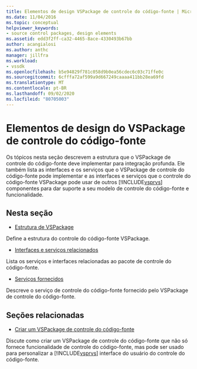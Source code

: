 ```yaml
---
title: Elementos de design VSPackage de controle do código-fonte | Microsoft Docs
ms.date: 11/04/2016
ms.topic: conceptual
helpviewer_keywords:
- source control packages, design elements
ms.assetid: edd3f2ff-ca32-4465-8ace-4330493b67bb
author: acangialosi
ms.author: anthc
manager: jillfra
ms.workload:
- vssdk
ms.openlocfilehash: b5e94829f781c058d9b0ea56cdec6c03c71ffe0c
ms.sourcegitcommit: 6cfffa72af599a9d667249caaaa411bb28ea69fd
ms.translationtype: MT
ms.contentlocale: pt-BR
ms.lasthandoff: 09/02/2020
ms.locfileid: "80705003"
---
```

# <a name="source-control-vspackage-design-elements"></a>Elementos de design do VSPackage de controle do código-fonte
Os tópicos nesta seção descrevem a estrutura que o VSPackage de controle do código-fonte deve implementar para integração profunda. Ele também lista as interfaces e os serviços que o VSPackage de controle do código-fonte pode implementar e as interfaces e serviços que o controle do código-fonte VSPackage pode usar de outros [!INCLUDE[vsprvs](../../code-quality/includes/vsprvs_md.md)] componentes para dar suporte a seu modelo de controle do código-fonte e funcionalidade.

## <a name="in-this-section"></a>Nesta seção
- [Estrutura de VSPackage](../../extensibility/internals/vspackage-structure-source-control-vspackage.md)

 Define a estrutura do controle do código-fonte VSPackage.

- [Interfaces e serviços relacionados](../../extensibility/internals/related-services-and-interfaces-source-control-vspackage.md)

 Lista os serviços e interfaces relacionadas ao pacote de controle do código-fonte.

- [Serviços fornecidos](../../extensibility/internals/services-provided-source-control-vspackage.md)

 Descreve o serviço de controle do código-fonte fornecido pelo VSPackage de controle do código-fonte.

## <a name="related-sections"></a>Seções relacionadas
- [Criar um VSPackage de controle do código-fonte](../../extensibility/internals/creating-a-source-control-vspackage.md)

 Discute como criar um VSPackage de controle do código-fonte que não só fornece funcionalidade de controle do código-fonte, mas pode ser usado para personalizar a [!INCLUDE[vsprvs](../../code-quality/includes/vsprvs_md.md)] interface do usuário do controle do código-fonte.
